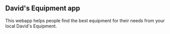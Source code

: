 ## David's Equipment app

This webapp helps people find the best equipment for their needs from your local David's Equipment.
